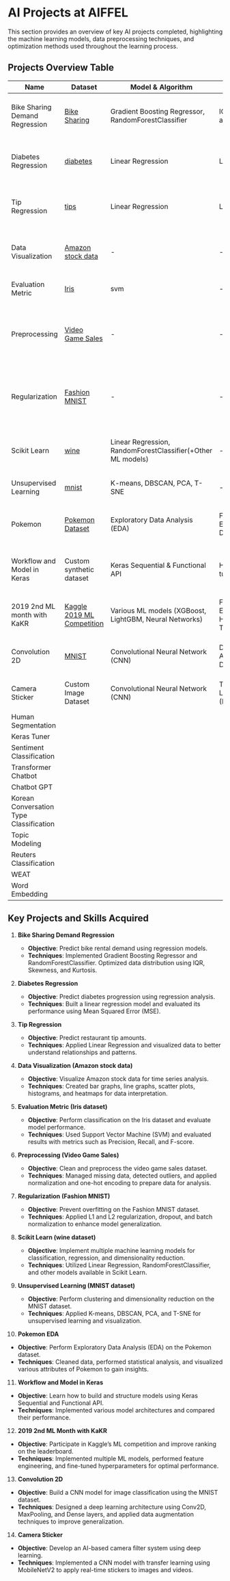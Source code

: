 # AI Projects at AIFFEL

This section provides an overview of key AI projects completed, highlighting the machine learning models, data preprocessing techniques, and optimization methods used throughout the learning process.

## Projects Overview Table

| Name                        | Dataset                                                                                             | Model & Algorithm                                              | Optimization                      | Result                                                        | Libraries                                          |
|-----------------------------|-----------------------------------------------------------------------------------------------------|----------------------------------------------------------------|-----------------------------------|---------------------------------------------------------------|---------------------------------------------------|
| Bike Sharing Demand Regression | [Bike Sharing](https://www.kaggle.com/code/gauravduttakiit/bike-sharing-multiple-linear-regression) | Gradient Boosting Regressor, RandomForestClassifier             | IQR, Skewness and Kurtosis         | R2(score_train: 0.99, score_val: 0.95)                        | numpy, pandas, matplotlib, seaborn, scipy         |
| Diabetes Regression          | [diabetes](https://scikit-learn.org/stable/modules/generated/sklearn.datasets.load_diabetes.html)   | Linear Regression                                               | Learning Rate                     | MSE                                                           | numpy, pandas, sklearn, matplotlib, seaborn       |
| Tip Regression               | [tips]()                                                                                            | Linear Regression                                               | Learning Rate                     | MSE                                                           | numpy, pandas, sklearn, matplotlib, seaborn       |
| Data Visualization           | [Amazon stock data](https://finance.yahoo.com/quote/AMZN/history/?p=AMZN)                           | -                                                              | -                                 | Bar graph, Line graph, Scatter plot, Histogram, Heatmap        | matplotlib, pandas, datetime, numpy, seaborn      |
| Evaluation Metric            | [Iris](https://scikit-learn.org/stable/auto_examples/model_selection/plot_precision_recall.html)     | svm                                                            | -                                 | Precision, Recall, F-score                                    | sklearn(svm, roc_curve, auc)                      |
| Preprocessing                | [Video Game Sales](https://www.kaggle.com/datasets/gregorut/videogamesales)                         | -                                                              | -                                 | Missing data, Outlier, Normalization, Duplicates, One-hot encoding, Binning | os, pandas, numpy                                |
| Regularization               | [Fashion MNIST](https://keras.io/api/datasets/fashion_mnist/)                                       | -                                                              | -                                 | L1 Regularization, L2 Regularization, Lp norm, Dropout, Batch Normalization | sklearn, pandas, numpy                            |
| Scikit Learn                 | [wine](https://www.kaggle.com/code/cristianlapenta/wine-dataset-sklearn-machine-learning-project)   | Linear Regression, RandomForestClassifier(+Other ML models)     | -                                 | Classification, Regression, Clustering, Dimensionality reduction | sklearn, pandas                                   |
| Unsupervised Learning        | [mnist](https://www.openml.org/search?type=data&status=active&id=554&sort=runs)                     | K-means, DBSCAN, PCA, T-SNE                                     | -                                 | -                                                             | sklearn, pandas, os, numpy                        |
| Pokemon                            | [Pokemon Dataset](https://www.kaggle.com/rounakbanik/pokemon)                                  | Exploratory Data Analysis (EDA)                           | Feature Engineering, Data Cleaning       | Statistical insights, visualization of Pokemon attributes   | pandas, numpy, matplotlib, seaborn              |
| Workflow and Model in Keras        | Custom synthetic dataset                                                                       | Keras Sequential & Functional API                        | Hyperparameter tuning                     | Built and analyzed deep learning models in Keras            | tensorflow, keras                               |
| 2019 2nd ML month with KaKR        | [Kaggle 2019 ML Competition](https://www.kaggle.com/c/2019-2nd-ml-month-with-kakr)            | Various ML models (XGBoost, LightGBM, Neural Networks)    | Feature Engineering, Hyperparameter Tuning | Competitive leaderboard submission                      | sklearn, pandas, numpy, XGBoost, LightGBM       |
| Convolution 2D                     | [MNIST](https://keras.io/api/datasets/mnist/)                                                 | Convolutional Neural Network (CNN)                        | Data Augmentation, Dropout                 | Achieved high accuracy in digit classification            | tensorflow, keras, matplotlib                   |
| Camera Sticker                     | Custom Image Dataset                                                                          | Convolutional Neural Network (CNN)                        | Transfer Learning (MobileNetV2)            | Real-time camera filters using deep learning              | tensorflow, keras, OpenCV                        |
| Human Segmentation                    |         |                   |              |        |           |
| Keras Tuner                           |         |                   |              |        |           |
| Sentiment Classification              |         |                   |              |        |           |
| Transformer Chatbot                   |         |                   |              |        |           |
| Chatbot GPT                           |         |                   |              |        |           |
| Korean Conversation Type Classification |       |                   |              |        |           |
| Topic Modeling                        |         |                   |              |        |           |
| Reuters Classification                |         |                   |              |        |           |
| WEAT                                  |         |                   |              |        |           |
| Word Embedding                        |         |                   |              |        |           |




## Key Projects and Skills Acquired


1. **Bike Sharing Demand Regression**
   - **Objective**: Predict bike rental demand using regression models.
   - **Techniques**: Implemented Gradient Boosting Regressor and RandomForestClassifier. Optimized data distribution using IQR, Skewness, and Kurtosis.

2. **Diabetes Regression**
   - **Objective**: Predict diabetes progression using regression analysis.
   - **Techniques**: Built a linear regression model and evaluated its performance using Mean Squared Error (MSE).

3. **Tip Regression**
   - **Objective**: Predict restaurant tip amounts.
   - **Techniques**: Applied Linear Regression and visualized data to better understand relationships and patterns.

4. **Data Visualization (Amazon stock data)**
   - **Objective**: Visualize Amazon stock data for time series analysis.
   - **Techniques**: Created bar graphs, line graphs, scatter plots, histograms, and heatmaps for data interpretation.

5. **Evaluation Metric (Iris dataset)**
   - **Objective**: Perform classification on the Iris dataset and evaluate model performance.
   - **Techniques**: Used Support Vector Machine (SVM) and evaluated results with metrics such as Precision, Recall, and F-score.

6. **Preprocessing (Video Game Sales)**
   - **Objective**: Clean and preprocess the video game sales dataset.
   - **Techniques**: Managed missing data, detected outliers, and applied normalization and one-hot encoding to prepare data for analysis.

7. **Regularization (Fashion MNIST)**
   - **Objective**: Prevent overfitting on the Fashion MNIST dataset.
   - **Techniques**: Applied L1 and L2 regularization, dropout, and batch normalization to enhance model generalization.

8. **Scikit Learn (wine dataset)**
   - **Objective**: Implement multiple machine learning models for classification, regression, and dimensionality reduction.
   - **Techniques**: Utilized Linear Regression, RandomForestClassifier, and other models available in Scikit Learn.

9. **Unsupervised Learning (MNIST dataset)**
   - **Objective**: Perform clustering and dimensionality reduction on the MNIST dataset.
   - **Techniques**: Applied K-means, DBSCAN, PCA, and T-SNE for unsupervised learning and visualization.

10. **Pokemon EDA**  
- **Objective**: Perform Exploratory Data Analysis (EDA) on the Pokemon dataset.  
- **Techniques**: Cleaned data, performed statistical analysis, and visualized various attributes of Pokemon to gain insights.  

11. **Workflow and Model in Keras**  
- **Objective**: Learn how to build and structure models using Keras Sequential and Functional API.  
- **Techniques**: Implemented various model architectures and compared their performance.  

12. **2019 2nd ML Month with KaKR**  
- **Objective**: Participate in Kaggle’s ML competition and improve ranking on the leaderboard.  
- **Techniques**: Implemented multiple ML models, performed feature engineering, and fine-tuned hyperparameters for optimal performance.  

13. **Convolution 2D**  
- **Objective**: Build a CNN model for image classification using the MNIST dataset.  
- **Techniques**: Designed a deep learning architecture using Conv2D, MaxPooling, and Dense layers, and applied data augmentation techniques to improve generalization.  

14. **Camera Sticker**  
- **Objective**: Develop an AI-based camera filter system using deep learning.  
- **Techniques**: Implemented a CNN model with transfer learning using MobileNetV2 to apply real-time stickers to images and videos.  
